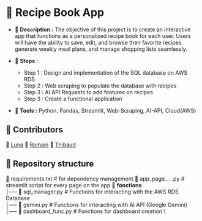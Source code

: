 # 📘 Recipe Book App

- 📄 **Description :** The objective of this project is to create an interactive app that functions as a personalized recipe book for each user. Users will have the ability to save, edit, and browse their favorite recipes, generate weekly meal plans, and manage shopping lists seamlessly.

- 🚩 **Steps :**
  -  Step 1 : Design and implementation of the SQL database on AWS RDS
  -  Step 2 : Web scraping to populate the database with recipes
  -  Step 3 : AI API Requests to add features on recipes
  -  Step 3 : Create a functional application
    
- 🔧 **Tools :** Python, Pandas, Streamlit, Web-Scraping, AI-API, Cloud(AWS)

 
## 👋 Contributors

👩 [Luna](https://github.com/LunaGTN)    🧑 [Romain](https://github.com/Romain-Data)    🧑 [Thibaud](https://github.com/Thibaud-TR)


## 📂 Repository structure

📄 requirements.txt  # for dependency management
📄 app_page_....py  # streamlit script for every page on the app
📁 **fonctions** \
│── 📄 sql_manager.py  # Functions for interacting with the AWS RDS Database \
│── 📄 gemini.py  # Functions for interacting with AI API (Google Gemini) \
│── 📄 dashboard_func.py # Functions for dashboard creation \
 

